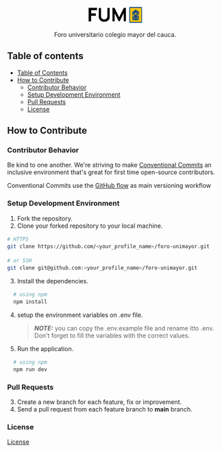 <p align="center">
	<img src="./public/imagenes/FUM-logo.png"  alt="FUM logo" title="calculator icon" width="125" height="auto" />
</p>

<p align="center">
	 Foro universitario colegio mayor del cauca.
</p>

## Table of contents

- [Table of Contents](#table-of-contents)
- [How to Contribute](#how-to-contribute)
  - [Contributor Behavior](#contributor-behavior)
  - [Setup Development Environment](#setup-development-environment)
  - [Pull Requests](#pull-requests)
  - [License](#license)

## How to Contribute

### Contributor Behavior

Be kind to one another. We're striving to make [Conventional Commits](https://www.conventionalcommits.org/) an inclusive
environment that's great for first time open-source contributors.

Conventional Commits use the [GitHub flow](https://guides.github.com/introduction/flow/) as main versioning workflow

### Setup Development Environment

1. Fork the repository.
2. Clone your forked repository to your local machine.

```bash
# HTTPS
git clone https://github.com/<your_profile_name>/foro-unimayor.git

# or SSH
git clone git@github.com:<your_profile_name>/foro-unimayor.git
```

3. Install the dependencies.

```bash
  # using npm
  npm install
```

4. setup the environment variables on .env file.

   > **_NOTE:_** you can copy the .env.example file and rename itto .env. Don't forget to fill the variables with the correct values.

5. Run the application.

```bash
  # using npm
  npm run dev
```

### Pull Requests

3. Create a new branch for each feature, fix or improvement.
4. Send a pull request from each feature branch to **main** branch.

### License

[License](./LICENSE)
